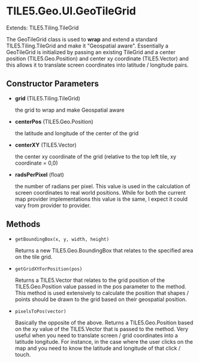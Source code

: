 TILE5.Geo.UI.GeoTileGrid
========================

Extends: TILE5.Tiling.TileGrid

The GeoTileGrid class is used to __wrap__ and extend a standard TILE5.Tiling.TileGrid and make it "Geospatial aware".  Essentially a GeoTileGrid is initialized by passing an existing TileGrid and a center position (TILE5.Geo.Position) and center xy coordinate (TILE5.Vector) and this allows it to translate screen coordinates into latitude / longitude pairs.

Constructor Parameters
----------------------

- __grid__ (TILE5.Tiling.TileGrid)

	the grid to wrap and make Geospatial aware
- __centerPos__ (TILE5.Geo.Position)

	the latitude and longitude of the center of the grid
	
- __centerXY__ (TILE5.Vector)

	the center xy coordinate of the grid (relative to the top left tile, xy coordinate = 0,0)

- __radsPerPixel__ (float) 

	the number of radians per pixel.  This value is used in the calculation of screen coordinates to real world positions.  While for both the current map provider implementations this value is the same, I expect it could vary from provider to provider.
	
Methods
-------

- `getBoundingBox(x, y, width, height)`

	Returns a new TILE5.Geo.BoundingBox that relates to the specified area on the tile grid.
	
- `getGridXYForPosition(pos)`

	Returns a TILE5.Vector that relates to the grid position of the TILE5.Geo.Position value passed in the pos parameter to the method.  This method is used extensively to calculate the position that shapes / points should be drawn to the grid based on their geospatial position.
	
- `pixelsToPos(vector)`

	Basically the opposite of the above.  Returns a TILE5.Geo.Position based on the xy value of the TILE5.Vector that is passed to the method.  Very useful when you need to translate screen / grid coordinates into a latitude longitude.  For instance, in the case where the user clicks on the map and you need to know the latitude and longitude of that click / touch.